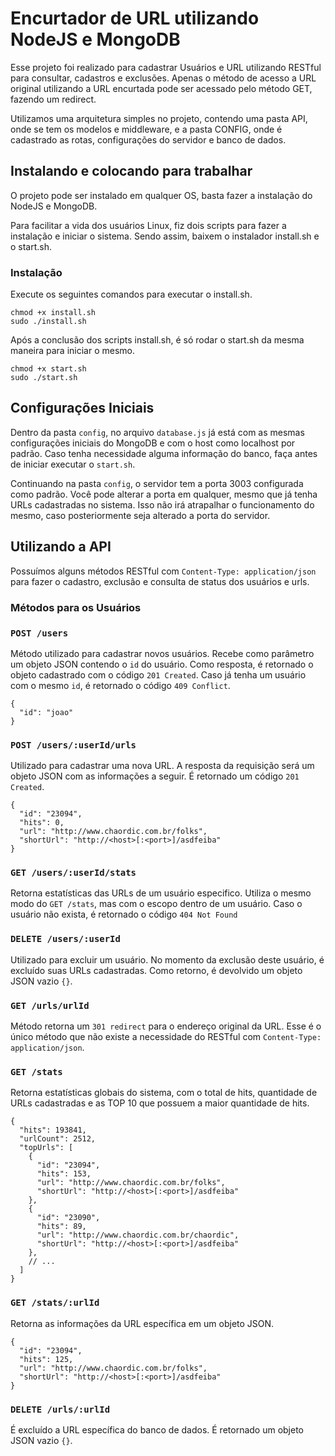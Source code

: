 # Encurtador de URL utilizando NodeJS e MongoDB

Esse projeto foi realizado para cadastrar Usuários e URL utilizando RESTful para consultar, cadastros e exclusões.
Apenas o método de acesso a URL original utilizando a URL encurtada pode ser acessado pelo método GET, fazendo um redirect.

Utilizamos uma arquitetura simples no projeto, contendo uma pasta API, onde se tem os modelos e middleware, e a pasta CONFIG, onde é cadastrado as rotas, configurações do servidor e banco de dados.

Instalando e colocando para trabalhar
-------------------------------------------

O projeto pode ser instalado em qualquer OS, basta fazer a instalação do NodeJS e MongoDB.

Para facilitar a vida dos usuários Linux, fiz dois scripts para fazer a instalação e iniciar o sistema.
Sendo assim, baixem o instalador install.sh e o start.sh.

### Instalação

Execute os seguintes comandos para executar o install.sh.
```
chmod +x install.sh
sudo ./install.sh
```

Após a conclusão dos scripts install.sh, é só rodar o start.sh da mesma maneira para iniciar o mesmo.
```
chmod +x start.sh
sudo ./start.sh
```

Configurações Iniciais
-------------------------

Dentro da pasta `config`, no arquivo `database.js` já está com as mesmas configurações iniciais do MongoDB e com o host como localhost por padrão. Caso tenha necessidade alguma informação do banco, faça antes de iniciar executar o `start.sh`.

Continuando na pasta `config`, o servidor tem a porta 3003 configurada como padrão. Você pode alterar a porta em qualquer, mesmo que já tenha URLs cadastradas no sistema. Isso não irá atrapalhar o funcionamento do mesmo, caso posteriormente seja alterado a porta do servidor.

Utilizando a API
-----------------

Possuímos alguns métodos RESTful com `Content-Type: application/json` para fazer o cadastro, exclusão e consulta de status dos usuários e urls.

### Métodos para os Usuários

### ```POST /users```

Método utilizado para cadastrar novos usuários. Recebe como parâmetro um objeto JSON contendo o `id` do usuário. Como resposta, é retornado o objeto cadastrado com o código `201 Created`. Caso já tenha um usuário com o mesmo `id`, é retornado o código `409 Conflict`.
```
{
  "id": "joao"
}
```

### ```POST /users/:userId/urls```
Utilizado para cadastrar uma nova URL. A resposta da requisição será um objeto JSON com as informações a seguir. É retornado um código `201 Created`.
```
{
  "id": "23094",
  "hits": 0,
  "url": "http://www.chaordic.com.br/folks",
  "shortUrl": "http://<host>[:<port>]/asdfeiba"
}
```

### ```GET /users/:userId/stats```
Retorna estatísticas das URLs de um usuário especifico. Utiliza o mesmo modo do `GET /stats`, mas com o escopo dentro de um usuário.
Caso o usuário não exista, é retornado o código `404 Not Found`

### ```DELETE /users/:userId```
Utilizado para excluir um usuário. No momento da exclusão deste usuário, é excluído suas URLs cadastradas. Como retorno, é devolvido um objeto JSON vazio `{}`.

### ```GET /urls/urlId```
Método retorna um `301 redirect` para o endereço original da URL. Esse é o único método que não existe a necessidade do RESTful com `Content-Type: application/json`.

### ```GET /stats```
Retorna estatísticas globais do sistema, com o total de hits, quantidade de URLs cadastradas e as TOP 10 que possuem a maior quantidade de hits.
```
{
  "hits": 193841,
  "urlCount": 2512,
  "topUrls": [
    {
      "id": "23094",
      "hits": 153,
      "url": "http://www.chaordic.com.br/folks",
      "shortUrl": "http://<host>[:<port>]/asdfeiba"
    },
    {
      "id": "23090",
      "hits": 89,
      "url": "http://www.chaordic.com.br/chaordic",
      "shortUrl": "http://<host>[:<port>]/asdfeiba"
    },
    // ...
  ]
}
```

### ```GET /stats/:urlId```
Retorna as informações da URL específica em um objeto JSON.
```
{
  "id": "23094",
  "hits": 125,
  "url": "http://www.chaordic.com.br/folks",
  "shortUrl": "http://<host>[:<port>]/asdfeiba"
}
```

### ```DELETE /urls/:urlId```
É excluído a URL específica do banco de dados. É retornado um objeto JSON vazio `{}`.
